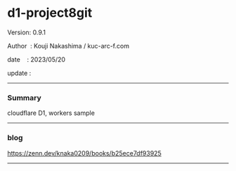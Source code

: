 ﻿# d1-project8git

 Version: 0.9.1

 Author  : Kouji Nakashima / kuc-arc-f.com

 date    : 2023/05/20

 update  :

***
### Summary

cloudflare D1, workers sample

***
### blog 

https://zenn.dev/knaka0209/books/b25ece7df93925

***

